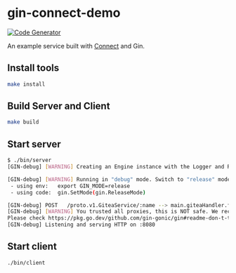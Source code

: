 # gin-connect-demo

[![Code Generator](https://github.com/go-training/gin-connect-demo/actions/workflows/codegen.yaml/badge.svg)](https://github.com/go-training/gin-connect-demo/actions/workflows/codegen.yaml)

An example service built with [Connect](https://connect.build) and Gin.

## Install tools

```sh
make install
```

## Build Server and Client

```sh
make build
```

## Start server

```sh
$ ./bin/server
[GIN-debug] [WARNING] Creating an Engine instance with the Logger and Recovery middleware already attached.

[GIN-debug] [WARNING] Running in "debug" mode. Switch to "release" mode in production.
 - using env:   export GIN_MODE=release
 - using code:  gin.SetMode(gin.ReleaseMode)

[GIN-debug] POST   /proto.v1.GiteaService/:name --> main.giteaHandler.func1 (3 handlers)
[GIN-debug] [WARNING] You trusted all proxies, this is NOT safe. We recommend you to set a value.
Please check https://pkg.go.dev/github.com/gin-gonic/gin#readme-don-t-trust-all-proxies for details.
[GIN-debug] Listening and serving HTTP on :8080
```

## Start client

```sh
./bin/client
```
